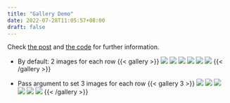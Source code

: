 ```yaml
---
title: "Gallery Demo"
date: 2022-07-28T11:05:57+08:00
draft: false
---
```


Check [the post](http://localhost:1313/posts/20220728-hugo-easy-gallery-shortcode/) and [the code](https://github.com/aben20807/hugo-gallery-demo) for further information.

+ By default: 2 images for each row
{{< gallery >}}
![](https://lh3.googleusercontent.com/d/1wWrFNbyQ0BQ0qTPEXcblkeR54xnPdeAb)
![](https://lh3.googleusercontent.com/d/1uugZDstiLSwWN3BIO8i2PDpjS4rku-iT)
![](https://lh3.googleusercontent.com/d/10NpapeFoBfUUoHYjawvAV398wG2mS7R_)
![](https://lh3.googleusercontent.com/d/1xaGKuszWM8JSX-GvctBzfqD37Ktkx16q)
![](https://lh3.googleusercontent.com/d/1EMRHoIC8H3h6EO-hBdZLqsnVLVrVV3U9)
![](https://lh3.googleusercontent.com/d/11IMqs0L_cWbV03bE-GMrydLl68ILKgff)
{{< /gallery >}}

+ Pass argument to set 3 images for each row
{{< gallery 3 >}}
![](https://lh3.googleusercontent.com/d/1wWrFNbyQ0BQ0qTPEXcblkeR54xnPdeAb)
![](https://lh3.googleusercontent.com/d/1uugZDstiLSwWN3BIO8i2PDpjS4rku-iT)
![](https://lh3.googleusercontent.com/d/10NpapeFoBfUUoHYjawvAV398wG2mS7R_)
![](https://lh3.googleusercontent.com/d/1xaGKuszWM8JSX-GvctBzfqD37Ktkx16q)
![](https://lh3.googleusercontent.com/d/1EMRHoIC8H3h6EO-hBdZLqsnVLVrVV3U9)
![](https://lh3.googleusercontent.com/d/11IMqs0L_cWbV03bE-GMrydLl68ILKgff)
{{< /gallery >}}
